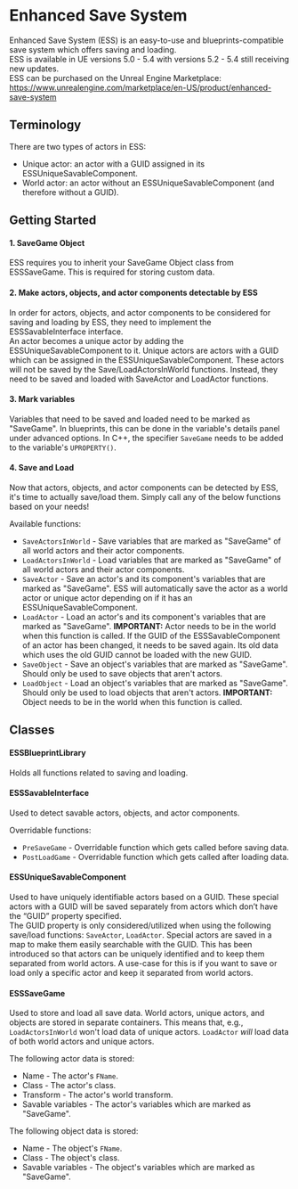 # Enhanced Save System

Enhanced Save System (ESS) is an easy-to-use and blueprints-compatible save system which offers saving and loading.  
ESS is available in UE versions 5.0 - 5.4 with versions 5.2 - 5.4 still receiving new updates.  
ESS can be purchased on the Unreal Engine Marketplace: https://www.unrealengine.com/marketplace/en-US/product/enhanced-save-system

## Terminology

There are two types of actors in ESS:

- Unique actor: an actor with a GUID assigned in its ESSUniqueSavableComponent.
- World actor: an actor without an ESSUniqueSavableComponent (and therefore without a GUID).

## Getting Started

#### 1. SaveGame Object

ESS requires you to inherit your SaveGame Object class from ESSSaveGame. This is required for storing custom data.

#### 2. Make actors, objects, and actor components detectable by ESS

In order for actors, objects, and actor components to be considered for saving and loading by ESS, they need to implement the ESSSavableInterface interface.  
An actor becomes a unique actor by adding the ESSUniqueSavableComponent to it. Unique actors are actors with a GUID which can be assigned in the ESSUniqueSavableComponent. These actors will not be saved by the Save/LoadActorsInWorld functions. Instead, they need to be saved and loaded with SaveActor and LoadActor functions.

#### 3. Mark variables

Variables that need to be saved and loaded need to be marked as "SaveGame". In blueprints, this can be done in the variable's details panel under advanced options. In C++, the specifier `SaveGame` needs to be added to the variable's `UPROPERTY()`.

#### 4. Save and Load

Now that actors, objects, and actor components can be detected by ESS, it's time to actually save/load them. Simply call any of the below functions based on your needs!

Available functions:
- `SaveActorsInWorld` - Save variables that are marked as "SaveGame" of all world actors and their actor components.
- `LoadActorsInWorld` - Load variables that are marked as "SaveGame" of all world actors and their actor components.
- `SaveActor` - Save an actor's and its component's variables that are marked as "SaveGame". ESS will automatically save the actor as a world actor or unique actor depending on if it has an ESSUniqueSavableComponent.
- `LoadActor` - Load an actor's and its component's variables that are marked as "SaveGame". **IMPORTANT:** Actor needs to be in the world when this function is called. If the GUID of the ESSSavableComponent of an actor has been changed, it needs to be saved again. Its old data which uses the old GUID cannot be loaded with the new GUID.
- `SaveObject` - Save an object's variables that are marked as "SaveGame". Should only be used to save objects that aren't actors.
- `LoadObject` - Load an object's variables that are marked as "SaveGame". Should only be used to load objects that aren't actors. **IMPORTANT:** Object needs to be in the world when this function is called.

## Classes

#### ESSBlueprintLibrary

Holds all functions related to saving and loading.

#### ESSSavableInterface

Used to detect savable actors, objects, and actor components.

Overridable  functions:
- `PreSaveGame` - Overridable  function which gets called before saving data.
- `PostLoadGame` - Overridable  function which gets called after loading data.

#### ESSUniqueSavableComponent

Used to have uniquely identifiable actors based on a GUID. These special actors with a GUID will be saved separately from actors which don’t have the “GUID” property specified.  
The GUID property is only considered/utilized when using the following save/load functions: `SaveActor`, `LoadActor`.
Special actors are saved in a map to make them easily searchable with the GUID. This has been introduced so that actors can be uniquely identified and to keep them separated from world actors. A use-case for this is if you want to save or load only a specific actor and keep it separated from world actors.

#### ESSSaveGame

Used to store and load all save data. World actors, unique actors, and objects are stored in separate containers. This means that, e.g., `LoadActorsInWorld` won't load data of unique actors. `LoadActor` *will* load data of both world actors and unique actors.

The following actor data is stored:
- Name - The actor's `FName`.
- Class - The actor's class.
- Transform - The actor's world transform.
- Savable variables - The actor's variables which are marked as "SaveGame".

The following object data is stored:
- Name - The object's `FName`.
- Class - The object's class.
- Savable variables - The object's variables which are marked as "SaveGame".
